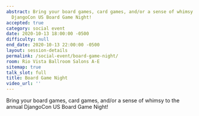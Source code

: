 ```yaml
---
abstract: Bring your board games, card games, and/or a sense of whimsy to the annual
  DjangoCon US Board Game Night!
accepted: true
category: social event
date: 2020-10-13 18:00:00 -0500
difficulty: null
end_date: 2020-10-13 22:00:00 -0500
layout: session-details
permalink: /social-event/board-game-night/
room: Rio Vista Ballroom Salons A-E
sitemap: true
talk_slot: full
title: Board Game Night
video_url: ''
---
```


Bring your board games, card games, and/or a sense of whimsy to the annual DjangoCon US Board Game Night!
